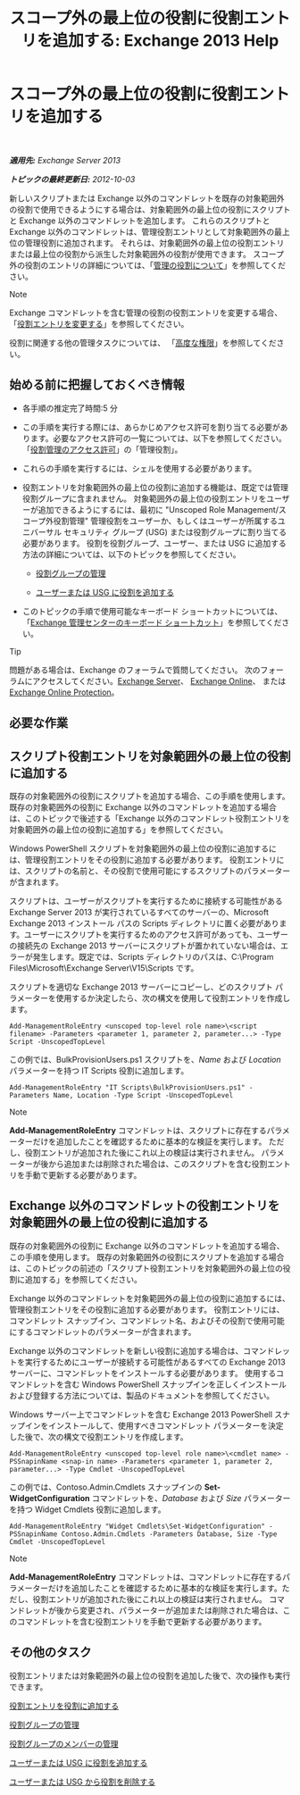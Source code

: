 ﻿---
title: 'スコープ外の最上位の役割に役割エントリを追加する: Exchange 2013 Help'
TOCTitle: スコープ外の最上位の役割に役割エントリを追加する
ms:assetid: 52fd3f20-c348-49d5-9bdb-f2cbf780cf2d
ms:mtpsurl: https://technet.microsoft.com/ja-jp/library/Dd979789(v=EXCHG.150)
ms:contentKeyID: 49896254
ms.date: 04/24/2018
mtps_version: v=EXCHG.150
ms.translationtype: HT
---

# スコープ外の最上位の役割に役割エントリを追加する

 

_**適用先:** Exchange Server 2013_

_**トピックの最終更新日:** 2012-10-03_

新しいスクリプトまたは Exchange 以外のコマンドレットを既存の対象範囲外の役割で使用できるようにする場合は、対象範囲外の最上位の役割にスクリプトと Exchange 以外のコマンドレットを追加します。 これらのスクリプトと Exchange 以外のコマンドレットは、管理役割エントリとして対象範囲外の最上位の管理役割に追加されます。 それらは、対象範囲外の最上位の役割エントリまたは最上位の役割から派生した対象範囲外の役割が使用できます。 スコープ外の役割のエントリの詳細については、「[管理の役割について](understanding-management-roles-exchange-2013-help.md)」を参照してください。


> [!NOTE]
> Exchange コマンドレットを含む管理の役割の役割エントリを変更する場合、「<A href="change-a-role-entry-exchange-2013-help.md">役割エントリを変更する</A>」を参照してください。



役割に関連する他の管理タスクについては、 「[高度な権限](advanced-permissions-exchange-2013-help.md)」を参照してください。

## 始める前に把握しておくべき情報

  - 各手順の推定完了時間:5 分

  - この手順を実行する際には、あらかじめアクセス許可を割り当てる必要があります。必要なアクセス許可の一覧については、以下を参照してください。「[役割管理のアクセス許可](role-management-permissions-exchange-2013-help.md)」の「管理役割」。

  - これらの手順を実行するには、シェルを使用する必要があります。

  - 役割エントリを対象範囲外の最上位の役割に追加する機能は、既定では管理役割グループに含まれません。 対象範囲外の最上位の役割エントリをユーザーが追加できるようにするには、最初に "Unscoped Role Management/スコープ外役割管理" 管理役割をユーザーか、もしくはユーザーが所属するユニバーサル セキュリティ グループ (USG) または役割グループに割り当てる必要があります。 役割を役割グループ、ユーザー、または USG に追加する方法の詳細については、以下のトピックを参照してください。
    
      - [役割グループの管理](manage-role-groups-exchange-2013-help.md)
    
      - [ユーザーまたは USG に役割を追加する](add-a-role-to-a-user-or-usg-exchange-2013-help.md)

  - このトピックの手順で使用可能なキーボード ショートカットについては、「[Exchange 管理センターのキーボード ショートカット](keyboard-shortcuts-in-the-exchange-admin-center-exchange-online-protection-help.md)」を参照してください。


> [!TIP]
> 問題がある場合は、Exchange のフォーラムで質問してください。 次のフォーラムにアクセスしてください。<A href="https://go.microsoft.com/fwlink/p/?linkid=60612">Exchange Server</A>、 <A href="https://go.microsoft.com/fwlink/p/?linkid=267542">Exchange Online</A>、 または <A href="https://go.microsoft.com/fwlink/p/?linkid=285351">Exchange Online Protection</A>。



## 必要な作業

## スクリプト役割エントリを対象範囲外の最上位の役割に追加する

既存の対象範囲外の役割にスクリプトを追加する場合、この手順を使用します。既存の対象範囲外の役割に Exchange 以外のコマンドレットを追加する場合は、このトピックで後述する「Exchange 以外のコマンドレット役割エントリを対象範囲外の最上位の役割に追加する」を参照してください。

Windows PowerShell スクリプトを対象範囲外の最上位の役割に追加するには、管理役割エントリをその役割に追加する必要があります。 役割エントリには、スクリプトの名前と、その役割で使用可能にするスクリプトのパラメーターが含まれます。

スクリプトは、ユーザーがスクリプトを実行するために接続する可能性がある Exchange Server 2013 が実行されているすべてのサーバーの、Microsoft Exchange 2013 インストール パスの Scripts ディレクトリに置く必要があります。ユーザーにスクリプトを実行するためのアクセス許可があっても、ユーザーの接続先の Exchange 2013 サーバーにスクリプトが置かれていない場合は、エラーが発生します。既定では、Scripts ディレクトリのパスは、C:\\Program Files\\Microsoft\\Exchange Server\\V15\\Scripts です。

スクリプトを適切な Exchange 2013 サーバーにコピーし、どのスクリプト パラメーターを使用するか決定したら、次の構文を使用して役割エントリを作成します。

    Add-ManagementRoleEntry <unscoped top-level role name>\<script filename> -Parameters <parameter 1, parameter 2, parameter...> -Type Script -UnscopedTopLevel

この例では、BulkProvisionUsers.ps1 スクリプトを、*Name* および *Location* パラメーターを持つ IT Scripts 役割に追加します。

    Add-ManagementRoleEntry "IT Scripts\BulkProvisionUsers.ps1" -Parameters Name, Location -Type Script -UnscopedTopLevel


> [!NOTE]
> <STRONG>Add-ManagementRoleEntry</STRONG> コマンドレットは、スクリプトに存在するパラメーターだけを追加したことを確認するために基本的な検証を実行します。 ただし、役割エントリが追加された後にこれ以上の検証は実行されません。 パラメーターが後から追加または削除された場合は、このスクリプトを含む役割エントリを手動で更新する必要があります。



## Exchange 以外のコマンドレットの役割エントリを対象範囲外の最上位の役割に追加する

既存の対象範囲外の役割に Exchange 以外のコマンドレットを追加する場合、この手順を使用します。 既存の対象範囲外の役割にスクリプトを追加する場合は、このトピックの前述の「スクリプト役割エントリを対象範囲外の最上位の役割に追加する」を参照してください。

Exchange 以外のコマンドレットを対象範囲外の最上位の役割に追加するには、管理役割エントリをその役割に追加する必要があります。 役割エントリには、コマンドレット スナップイン、コマンドレット名、およびその役割で使用可能にするコマンドレットのパラメーターが含まれます。

Exchange 以外のコマンドレットを新しい役割に追加する場合は、コマンドレットを実行するためにユーザーが接続する可能性があるすべての Exchange 2013 サーバーに、コマンドレットをインストールする必要があります。 使用するコマンドレットを含む Windows PowerShell スナップインを正しくインストールおよび登録する方法については、製品のドキュメントを参照してください。

Windows サーバー上でコマンドレットを含む Exchange 2013 PowerShell スナップインをインストールして、使用すべきコマンドレット パラメーターを決定した後で、次の構文で役割エントリを作成します。

    Add-ManagementRoleEntry <unscoped top-level role name>\<cmdlet name> -PSSnapinName <snap-in name> -Parameters <parameter 1, parameter 2, parameter...> -Type Cmdlet -UnscopedTopLevel

この例では、Contoso.Admin.Cmdlets スナップインの **Set-WidgetConfiguration** コマンドレットを、*Database* および *Size* パラメーターを持つ Widget Cmdlets 役割に追加します。

    Add-ManagementRoleEntry "Widget Cmdlets\Set-WidgetConfiguration" -PSSnapinName Contoso.Admin.Cmdlets -Parameters Database, Size -Type Cmdlet -UnscopedTopLevel


> [!NOTE]
> <STRONG>Add-ManagementRoleEntry</STRONG> コマンドレットは、コマンドレットに存在するパラメーターだけを追加したことを確認するために基本的な検証を実行します。ただし、役割エントリが追加された後にこれ以上の検証は実行されません。 コマンドレットが後から変更され、パラメーターが追加または削除された場合は、このコマンドレットを含む役割エントリを手動で更新する必要があります。



## その他のタスク

役割エントリまたは対象範囲外の最上位の役割を追加した後で、次の操作も実行できます。

[役割エントリを役割に追加する](add-a-role-entry-to-a-role-exchange-2013-help.md)

[役割グループの管理](manage-role-groups-exchange-2013-help.md)

[役割グループのメンバーの管理](manage-role-group-members-exchange-2013-help.md)

[ユーザーまたは USG に役割を追加する](add-a-role-to-a-user-or-usg-exchange-2013-help.md)

[ユーザーまたは USG から役割を削除する](remove-a-role-from-a-user-or-usg-exchange-2013-help.md)

